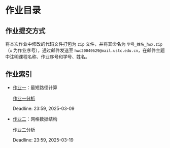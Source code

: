 # 作业目录

## 作业提交方式

将本次作业中修改的代码文件打包为 `zip` 文件，并将其命名为 `学号_姓名_hwx.zip`（`x` 为作业序号），通过邮件发送至 `hwc20040629@mail.ustc.edu.cn`，在邮件主题中注明课程名称、作业序号和学号、姓名。

## 作业索引

- [作业一](./assignment1/README.md)：最短路径计算 

  [作业一分析](./assignment1/analysis.md)

  Deadline: 23:59, 2025-03-09

- [作业二](./assignment2/README.md)：网格数据结构 

  [作业二分析](./assignment2/analysis.md)

  Deadline: 23:59, 2025-03-19